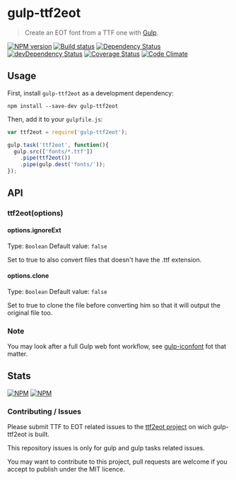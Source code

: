 # gulp-ttf2eot
> Create an EOT font from a TTF one with [Gulp](http://gulpjs.com/).

[![NPM version](https://badge.fury.io/js/gulp-ttf2eot.svg)](https://npmjs.org/package/gulp-ttf2eot) [![Build status](https://secure.travis-ci.org/nfroidure/gulp-ttf2eot.svg)](https://travis-ci.org/nfroidure/gulp-ttf2eot) [![Dependency Status](https://david-dm.org/nfroidure/gulp-ttf2eot.svg)](https://david-dm.org/nfroidure/gulp-ttf2eot) [![devDependency Status](https://david-dm.org/nfroidure/gulp-ttf2eot/dev-status.svg)](https://david-dm.org/nfroidure/gulp-ttf2eot#info=devDependencies) [![Coverage Status](https://coveralls.io/repos/nfroidure/gulp-ttf2eot/badge.svg?branch=master)](https://coveralls.io/r/nfroidure/gulp-ttf2eot?branch=master) [![Code Climate](https://codeclimate.com/github/nfroidure/gulp-ttf2eot.svg)](https://codeclimate.com/github/nfroidure/gulp-ttf2eot)

## Usage

First, install `gulp-ttf2eot` as a development dependency:

```shell
npm install --save-dev gulp-ttf2eot
```

Then, add it to your `gulpfile.js`:

```javascript
var ttf2eot = require('gulp-ttf2eot');

gulp.task('ttf2eot', function(){
  gulp.src(['fonts/*.ttf'])
    .pipe(ttf2eot())
    .pipe(gulp.dest('fonts/'));
});
```

## API

### ttf2eot(options)

#### options.ignoreExt
Type: `Boolean`
Default value: `false`

Set to true to also convert files that doesn't have the .ttf extension.

#### options.clone
Type: `Boolean`
Default value: `false`

Set to true to clone the file before converting him so that it will output the
 original file too.

### Note

You may look after a full Gulp web font workflow, see
 [gulp-iconfont](https://github.com/nfroidure/gulp-iconfont)
  fot that matter.

## Stats

[![NPM](https://nodei.co/npm/gulp-ttf2eot.png?downloads=true&stars=true)](https://nodei.co/npm/gulp-ttf2eot/)
[![NPM](https://nodei.co/npm-dl/gulp-ttf2eot.png)](https://nodei.co/npm/gulp-ttf2eot/)

### Contributing / Issues

Please submit TTF to EOT related issues to the
 [ttf2eot project](https://github.com/fontello/ttf2eot)
 on wich gulp-ttf2eot is built.

This repository issues is only for gulp and gulp tasks related issues.

You may want to contribute to this project, pull requests are welcome if you
 accept to publish under the MIT licence.
